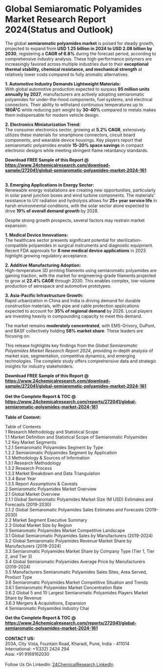<h1>Global Semiaromatic Polyamides Market Research Report 2024(Status and Outlook)</h1><p>The global <strong>semiaromatic polyamides market</strong> is poised for steady growth, projected to expand from <strong>USD 1.25 billion in 2024 to USD 2.08 billion by 2030</strong>, registering a <strong>CAGR of 6.8%</strong> during the forecast period, according to comprehensive industry analysis. These high-performance polymers are increasingly favored across multiple industries due to their <strong>exceptional thermal stability, chemical resistance, and mechanical strength</strong> at relatively lower costs compared to fully aromatic alternatives.</p><p><strong>1. Automotive Industry Demands Lightweight Materials:</strong><br>
With global automotive production expected to surpass <strong>95 million units annually by 2027</strong>, manufacturers are actively adopting semiaromatic polyamides for under-the-hood components, fuel systems, and electrical connectors. Their ability to withstand continuous temperatures up to <strong>180Â°C</strong> while reducing part weight by <strong>30-40%</strong> compared to metals makes them indispensable for modern vehicle design.</p><p><strong>2. Electronics Miniaturization Trend:</strong><br>
The consumer electronics sector, growing at <strong>5.2% CAGR</strong>, extensively utilizes these materials for smartphone connectors, circuit board components, and wearable device housings. Key players report that semiaromatic polyamides enable <strong>15-20% space savings</strong> in compact electronic designs while meeting stringent flame retardancy standards.</p><div><b>Download FREE Sample of this Report @ 
            <a href="https://www.24chemicalresearch.com/download-sample/272041/global-semiaromatic-polyamides-market-2024-161">
            https://www.24chemicalresearch.com/download-sample/272041/global-semiaromatic-polyamides-market-2024-161</a></b></div><br><p><strong>3. Emerging Applications in Energy Sector:</strong><br>
Renewable energy installations are creating new opportunities, particularly in solar panel junction boxes and wind turbine components. The materials' resistance to UV radiation and hydrolysis allows for <strong>25+ year service life</strong> in harsh environmental conditions, with the solar sector alone expected to drive <strong>19% of overall demand growth</strong> by 2028.</p><p>Despite strong growth prospects, several factors may restrain market expansion:</p><p><strong>1. Medical Device Innovations:</strong><br>
The healthcare sector presents significant potential for sterilization-compatible polyamides in surgical instruments and diagnostic equipment. Recent FDA approvals for <strong>8 new medical device applications</strong> in 2023 highlight growing regulatory acceptance.</p><p><strong>2. Additive Manufacturing Adoption:</strong><br>
High-temperature 3D printing filaments using semiaromatic polyamides are gaining traction, with the market for engineering-grade filaments projected to grow at <strong>22.4% CAGR</strong> through 2030. This enables complex, low-volume production of aerospace and automotive prototypes.</p><p><strong>3. Asia-Pacific Infrastructure Growth:</strong><br>
Rapid urbanization in China and India is driving demand for durable construction materials, with pipe and cable protection applications expected to account for <strong>35% of regional demand</strong> by 2026. Local players are investing heavily in compounding capacity to meet this demand.</p><p>The market remains <strong>moderately concentrated</strong>, with EMS-Grivory, DuPont, and BASF collectively holding <strong>58% market share</strong>. These leaders are focusing on:</p><p>This release highlights key findings from the <em>Global Semiaromatic Polyamides Market Research Report 2024</em>, providing in-depth analysis of market size, segmentation, competitive dynamics, and emerging technologies. The complete study offers comprehensive data and strategic insights for industry stakeholders.</p><div><b>Download FREE Sample of this Report @ 
            <a href="https://www.24chemicalresearch.com/download-sample/272041/global-semiaromatic-polyamides-market-2024-161">
            https://www.24chemicalresearch.com/download-sample/272041/global-semiaromatic-polyamides-market-2024-161</a></b></div><br><div><b>Get the Complete Report & TOC @ 
            <a href="https://www.24chemicalresearch.com/reports/272041/global-semiaromatic-polyamides-market-2024-161">
            https://www.24chemicalresearch.com/reports/272041/global-semiaromatic-polyamides-market-2024-161</a></b></div><br>
            <b>Table of Content:</b><p>Table of Contents<br />
1 Research Methodology and Statistical Scope<br />
1.1 Market Definition and Statistical Scope of Semiaromatic Polyamides<br />
1.2 Key Market Segments<br />
1.2.1 Semiaromatic Polyamides Segment by Type<br />
1.2.2 Semiaromatic Polyamides Segment by Application<br />
1.3 Methodology & Sources of Information<br />
1.3.1 Research Methodology<br />
1.3.2 Research Process<br />
1.3.3 Market Breakdown and Data Triangulation<br />
1.3.4 Base Year<br />
1.3.5 Report Assumptions & Caveats<br />
2 Semiaromatic Polyamides Market Overview<br />
2.1 Global Market Overview<br />
2.1.1 Global Semiaromatic Polyamides Market Size (M USD) Estimates and Forecasts (2019-2030)<br />
2.1.2 Global Semiaromatic Polyamides Sales Estimates and Forecasts (2019-2030)<br />
2.2 Market Segment Executive Summary<br />
2.3 Global Market Size by Region<br />
3 Semiaromatic Polyamides Market Competitive Landscape<br />
3.1 Global Semiaromatic Polyamides Sales by Manufacturers (2019-2024)<br />
3.2 Global Semiaromatic Polyamides Revenue Market Share by Manufacturers (2019-2024)<br />
3.3 Semiaromatic Polyamides Market Share by Company Type (Tier 1, Tier 2, and Tier 3)<br />
3.4 Global Semiaromatic Polyamides Average Price by Manufacturers (2019-2024)<br />
3.5 Manufacturers Semiaromatic Polyamides Sales Sites, Area Served, Product Type<br />
3.6 Semiaromatic Polyamides Market Competitive Situation and Trends<br />
3.6.1 Semiaromatic Polyamides Market Concentration Rate<br />
3.6.2 Global 5 and 10 Largest Semiaromatic Polyamides Players Market Share by Revenue<br />
3.6.3 Mergers & Acquisitions, Expansion<br />
4 Semiaromatic Polyamides Industry Chai</p><div><b>Get the Complete Report & TOC @ 
            <a href="https://www.24chemicalresearch.com/reports/272041/global-semiaromatic-polyamides-market-2024-161">
            https://www.24chemicalresearch.com/reports/272041/global-semiaromatic-polyamides-market-2024-161</a></b></div><br><b>CONTACT US:</b><br>
            203A, City Vista, Fountain Road, Kharadi, Pune, India - 411014<br>
            International: +1(332) 2424 294<br>
            Asia: +91 9169162030 <br><br>
            Follow Us On LinkedIn: <a href="https://www.linkedin.com/company/24chemicalresearch/">24ChemicalResearch LinkedIn</a>